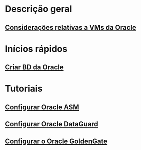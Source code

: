# Descrição geral
## [Considerações relativas a VMs da Oracle](oracle-considerations.md)
# Inícios rápidos
## [Criar BD da Oracle](oracle-database-quick-create.md)
# Tutoriais
## [Configurar Oracle ASM](configure-oracle-asm.md)
## [Configurar Oracle DataGuard](configuring-oracle-dataguard.md)
## [Configurar o Oracle GoldenGate](configure-oracle-golden-gate.md)

